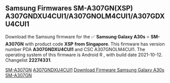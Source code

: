 <h2>Samsung Firmwares SM-A307GN(XSP) A307GNDXU4CUI1/A307GNOLM4CUI1/A307GDXU4CUI1</h2>
Download the Samsung firmware for the ✅ <strong>Samsung Galaxy A30s </strong> ⭐ <strong>SM-A307GN</strong> with product code <strong>XSP</strong> <strong> from Singapore</strong>. This firmware has version number PDA <strong>A307GNDXU4CUI1</strong> and CSC A307GNOLM4CUI1. The operating system of this firmware is Android R , with build date 2021-10-12. Changelist <strong>22274331</strong>.


[SM-A307GN](https://samfirm.shop/samsung/model/SM-A307GN)
[A307GNDXU4CUI1](https://samfirm.shop/samsung/pda/A307GNDXU4CUI1)
[Download Firmware Samsung Galaxy A30s SM-A307GN](https://samfirm.shop/samsung/firmware/464192)
